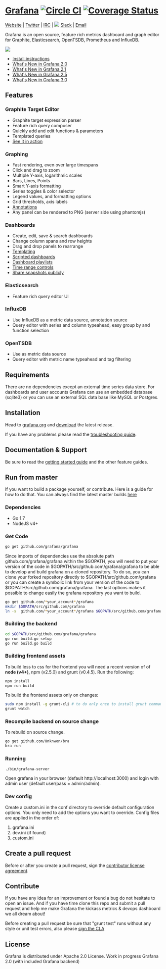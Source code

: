 [Grafana](http://grafana.org) [![Circle CI](https://circleci.com/gh/grafana/grafana.svg?style=svg)](https://circleci.com/gh/grafana/grafana) [![Coverage Status](https://coveralls.io/repos/grafana/grafana/badge.png)](https://coveralls.io/r/grafana/grafana)
================
[Website](http://grafana.org) |
[Twitter](https://twitter.com/grafana) |
[IRC](https://webchat.freenode.net/?channels=grafana) |
![](https://brandfolder.com/api/favicon/icon?size=16&domain=www.slack.com)
[Slack](http://slack.raintank.io) |
[Email](mailto:contact@grafana.org)

Grafana is an open source, feature rich metrics dashboard and graph editor for
Graphite, Elasticsearch, OpenTSDB, Prometheus and InfluxDB.

![](http://grafana.org/assets/img/start_page_bg.png)

- [Install instructions](http://docs.grafana.org/installation/)
- [What's New in Grafana 2.0](http://docs.grafana.org/guides/whats-new-in-v2/)
- [What's New in Grafana 2.1](http://docs.grafana.org/guides/whats-new-in-v2-1/)
- [What's New in Grafana 2.5](http://docs.grafana.org/guides/whats-new-in-v2-5/)
- [What's New in Grafana 3.0](http://docs.grafana.org/guides/whats-new-in-v3/)

## Features
### Graphite Target Editor
- Graphite target expression parser
- Feature rich query composer
- Quickly add and edit functions & parameters
- Templated queries
- [See it in action](http://docs.grafana.org/datasources/graphite/)

### Graphing
- Fast rendering, even over large timespans
- Click and drag to zoom
- Multiple Y-axis, logarithmic scales
- Bars, Lines, Points
- Smart Y-axis formatting
- Series toggles & color selector
- Legend values, and formatting options
- Grid thresholds, axis labels
- [Annotations](http://docs.grafana.org/reference/annotations/)
- Any panel can be rendered to PNG (server side using phantomjs)

### Dashboards
- Create, edit, save & search dashboards
- Change column spans and row heights
- Drag and drop panels to rearrange
- [Templating](http://docs.grafana.org/reference/templating/)
- [Scripted dashboards](http://docs.grafana.org/reference/scripting/)
- [Dashboard playlists](http://docs.grafana.org/reference/playlist/)
- [Time range controls](http://docs.grafana.org/reference/timerange/)
- [Share snapshots publicly](http://docs.grafana.org/v2.0/reference/sharing/)

### Elasticsearch
- Feature rich query editor UI

### InfluxDB
- Use InfluxDB as a metric data source, annotation source
- Query editor with series and column typeahead, easy group by and function selection

### OpenTSDB
- Use as metric data source
- Query editor with metric name typeahead and tag filtering

## Requirements
There are no dependencies except an external time series data store. For dashboards and user accounts Grafana can use an embedded
database (sqlite3) or you can use an external SQL data base like MySQL or Postgres.

## Installation
Head to [grafana.org](http://docs.grafana.org/installation/) and [download](http://grafana.org/download/)
the latest release.

If you have any problems please read the [troubleshooting guide](http://docs.grafana.org/installation/troubleshooting/).

## Documentation & Support
Be sure to read the [getting started guide](http://docs.grafana.org/guides/gettingstarted/) and the other feature guides.

## Run from master
If you want to build a package yourself, or contribute. Here is a guide for how to do that. You can always find
the latest master builds [here](http://grafana.org/download/builds)

### Dependencies

- Go 1.7
- NodeJS v4+

### Get Code

```bash
go get github.com/grafana/grafana
```

Since imports of dependencies use the absolute path github.com/grafana/grafana within the $GOPATH,
you will need to put your version of the code in $GOPATH/src/github.com/grafana/grafana to be able
to develop and build grafana on a cloned repository. To do so, you can clone your forked repository
directly to $GOPATH/src/github.com/grafana or you can create a symbolic link from your version
of the code to $GOPATH/src/github.com/grafana/grafana. The last options makes it possible to change
easily the grafana repository you want to build.
```bash
go get github.com/*your_account*/grafana
mkdir $GOPATH/src/github.com/grafana
ln -s  github.com/*your_account*/grafana $GOPATH/src/github.com/grafana/grafana
```

### Building the backend
```bash
cd $GOPATH/src/github.com/grafana/grafana
go run build.go setup
go run build.go build
```

### Building frontend assets

To build less to css for the frontend you will need a recent version of of **node (v4+)**,
npm (v2.5.0) and grunt (v0.4.5). Run the following:

```bash
npm install
npm run build
```

To build the frontend assets only on changes:

```bash
sudo npm install -g grunt-cli # to do only once to install grunt command line interface
grunt watch
```

### Recompile backend on source change
To rebuild on source change.
```bash
go get github.com/Unknwon/bra
bra run
```

### Running
```bash
./bin/grafana-server
```

Open grafana in your browser (default http://localhost:3000) and login with admin user (default user/pass = admin/admin).

### Dev config

Create a custom.ini in the conf directory to override default configuration options.
You only need to add the options you want to override. Config files are applied in the order of:

1. grafana.ini
2. dev.ini (if found)
3. custom.ini

## Create a pull request
Before or after you create a pull request, sign the [contributor license agreement](http://grafana.org/docs/contributing/cla.html).

## Contribute
If you have any idea for an improvement or found a bug do not hesitate to open an issue.
And if you have time clone this repo and submit a pull request and help me make Grafana
the kickass metrics & devops dashboard we all dream about!

Before creating a pull request be sure that "grunt test" runs without any style or unit test errors, also
please [sign the CLA](http://docs.grafana.org/project/cla/)

## License

Grafana is distributed under Apache 2.0 License.
Work in progress Grafana 2.0 (with included Grafana backend)
